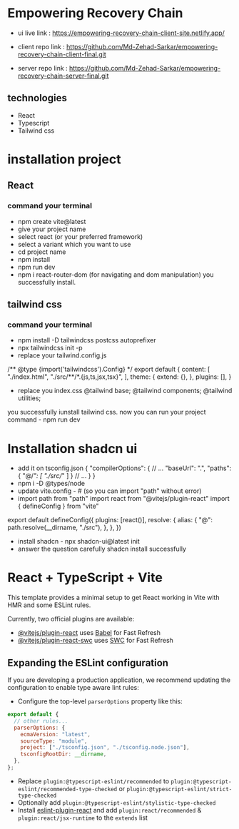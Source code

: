 # Empowering Recovery Chain

- ui live link : https://empowering-recovery-chain-client-site.netlify.app/

- client repo link : https://github.com/Md-Zehad-Sarkar/empowering-recovery-chain-client-final.git

- server repo link : https://github.com/Md-Zehad-Sarkar/empowering-recovery-chain-server-final.git

## technologies

- React
- Typescript
- Tailwind css

# installation project

## React

### command your terminal

- npm create vite@latest
- give your project name
- select react (or your preferred framework)
- select a variant which you want to use
- cd project name
- npm install
- npm run dev
- npm i react-router-dom (for navigating and dom manipulation)
  you successfully install.

## tailwind css

### command your terminal

- npm install -D tailwindcss postcss autoprefixer
- npx tailwindcss init -p
- replace your tailwind.config.js

/** @type {import('tailwindcss').Config} \*/
export default {
content: [
"./index.html",
"./src/**/\*.{js,ts,jsx,tsx}",
],
theme: {
extend: {},
},
plugins: [],
}

- replace you index.css
  @tailwind base;
  @tailwind components;
  @tailwind utilities;

you successfully iunstall tailwind css. now you can run your project command - npm run dev

# Installation shadcn ui

- add it on tsconfig.json
  {
  "compilerOptions": {
  // ...
  "baseUrl": ".",
  "paths": {
  "@/_": [
  "./src/_"
  ]
  }
  // ...
  }
  }
- npm i -D @types/node
- update vite.config - # (so you can import "path" without error)
- import path from "path"
  import react from "@vitejs/plugin-react"
  import { defineConfig } from "vite"

export default defineConfig({
plugins: [react()],
resolve: {
alias: {
"@": path.resolve(\_\_dirname, "./src"),
},
},
})

- install shadcn - npx shadcn-ui@latest init
- answer the question carefully
  shadcn install successfully

# React + TypeScript + Vite

This template provides a minimal setup to get React working in Vite with HMR and some ESLint rules.

Currently, two official plugins are available:

- [@vitejs/plugin-react](https://github.com/vitejs/vite-plugin-react/blob/main/packages/plugin-react/README.md) uses [Babel](https://babeljs.io/) for Fast Refresh
- [@vitejs/plugin-react-swc](https://github.com/vitejs/vite-plugin-react-swc) uses [SWC](https://swc.rs/) for Fast Refresh

## Expanding the ESLint configuration

If you are developing a production application, we recommend updating the configuration to enable type aware lint rules:

- Configure the top-level `parserOptions` property like this:

```js
export default {
  // other rules...
  parserOptions: {
    ecmaVersion: "latest",
    sourceType: "module",
    project: ["./tsconfig.json", "./tsconfig.node.json"],
    tsconfigRootDir: __dirname,
  },
};
```

- Replace `plugin:@typescript-eslint/recommended` to `plugin:@typescript-eslint/recommended-type-checked` or `plugin:@typescript-eslint/strict-type-checked`
- Optionally add `plugin:@typescript-eslint/stylistic-type-checked`
- Install [eslint-plugin-react](https://github.com/jsx-eslint/eslint-plugin-react) and add `plugin:react/recommended` & `plugin:react/jsx-runtime` to the `extends` list
